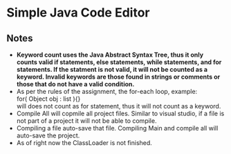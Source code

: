 # Simple Java Code Editor 

## Notes 

* **Keyword count uses the Java Abstract Syntax Tree, thus it only counts valid if statements, else statements, while statements, and for statements. If the statment is not valid, it will not be counted as a keyword. Invalid keywords are those found in strings or comments or those that do not have a valid condition.**
* As per the rules of the assignment, the for-each loop, example: <br> for( Object obj : list ){} <br> will does not count as for statement, thus it will not count as a keyword. 
* Compile All will copmile all project files. Similar to visual studio, if a file is not part of a project it will not be able to compile. 
* Compiling a file auto-save that file. Compiling Main and compile all will auto-save the project.
* As of right now the ClassLoader is not finished.  
